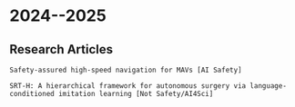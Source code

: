 # 2024--2025
## Research Articles

    Safety-assured high-speed navigation for MAVs [AI Safety]

    SRT-H: A hierarchical framework for autonomous surgery via language-conditioned imitation learning [Not Safety/AI4Sci]

